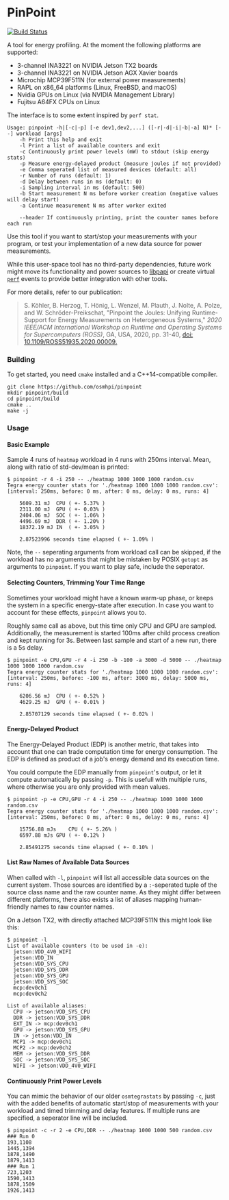 # PinPoint
[![Build Status](https://travis-ci.org/osmhpi/pinpoint.svg?branch=master)](https://travis-ci.org/osmhpi/pinpoint)

A tool for energy profiling.
At the moment the following platforms are supported:

* 3-channel INA3221 on NVIDIA Jetson TX2 boards
* 3-channel INA3221 on NVIDIA Jetson AGX Xavier boards
* Microchip MCP39F511N (for external power measurements)
* RAPL on x86_64 platforms (Linux, FreeBSD, and macOS)
* Nvidia GPUs on Linux (via NVIDIA Management Library)
* Fujitsu A64FX CPUs on Linux

The interface is to some extent inspired by `perf stat`.

	Usage: pinpoint -h|[-c|-p] [-e dev1,dev2,...] ([-r|-d|-i|-b|-a] N)* [--] workload [args]
		-h Print this help and exit
		-l Print a list of available counters and exit
		-c Continuously print power levels (mW) to stdout (skip energy stats)
		-p Measure energy-delayed product (measure joules if not provided)
		-e Comma seperated list of measured devices (default: all)
		-r Number of runs (default: 1)
		-d Delay between runs in ms (default: 0)
		-i Sampling interval in ms (default: 500)
		-b Start measurement N ms before worker creation (negative values will delay start)
		-a Continue measurement N ms after worker exited
		
		--header If continuously printing, print the counter names before each run

Use this tool if you want to start/stop your measurements with your program, or test your implementation of a new data source for power measurements.

While this user-space tool has no third-party dependencies, future work might move its functionality and power sources to [libpapi](https://icl.utk.edu/papi/) or create virtual [`perf`](https://perf.wiki.kernel.org) events to provide better integration with other tools.

For more details, refer to our publication:

> S. Köhler, B. Herzog, T. Hönig, L. Wenzel, M. Plauth, J. Nolte, A. Polze, and W. Schröder-Preikschat, "Pinpoint the Joules: Unifying Runtime-Support for Energy Measurements on Heterogeneous Systems," _2020 IEEE/ACM International Workshop on Runtime and Operating Systems for Supercomputers (ROSS)_, GA, USA, 2020, pp. 31-40, [doi: 10.1109/ROSS51935.2020.00009.](https://ieeexplore.ieee.org/document/9307947)

### Building

To get started, you need `cmake` installed and a C++14-compatible compiler.

```
git clone https://github.com/osmhpi/pinpoint
mkdir pinpoint/build
cd pinpoint/build
cmake ..
make -j
```

### Usage

#### Basic Example

Sample 4 runs of `heatmap` workload in 4 runs with 250ms interval. Mean, along with ratio of std-dev/mean is printed:

	$ pinpoint -r 4 -i 250 -- ./heatmap 1000 1000 1000 random.csv
	Tegra energy counter stats for './heatmap 1000 1000 1000 random.csv':
	[interval: 250ms, before: 0 ms, after: 0 ms, delay: 0 ms, runs: 4]

		5609.31 mJ	CPU	( +- 5.37% )
		2311.00 mJ	GPU	( +- 0.03% )
		2404.06 mJ	SOC	( +- 1.06% )
		4496.69 mJ	DDR	( +- 1.20% )
		18372.19 mJ	IN	( +- 3.05% )

		2.87523996 seconds time elapsed ( +- 1.09% )

Note, the `--` seperating arguments from workload call can be skipped, if the workload has no arguments that might be mistaken by POSIX `getopt` as arguments to `pinpoint`. If you want to play safe, include the seperator.

#### Selecting Counters, Trimming Your Time Range

Sometimes your workload might have a known warm-up phase, or keeps the system in a specific energy-state after execution.
In case you want to account for these effects, `pinpoint` allows you to.

Roughly same call as above, but this time only CPU and GPU are sampled. Additionally, the measurement is started 100ms after child process creation and kept running for 3s. Between last sample and start of a new run, there is a 5s delay.

	$ pinpoint -e CPU,GPU -r 4 -i 250 -b -100 -a 3000 -d 5000 -- ./heatmap 1000 1000 1000 random.csv
	Tegra energy counter stats for './heatmap 1000 1000 1000 random.csv':
	[interval: 250ms, before: -100 ms, after: 3000 ms, delay: 5000 ms, runs: 4]

		6206.56 mJ	CPU	( +- 0.52% )
		4629.25 mJ	GPU	( +- 0.01% )

		2.85707129 seconds time elapsed ( +- 0.02% )

#### Energy-Delayed Product

The Energy-Delayed Product (EDP) is another metric, that takes into account that one can trade computation time for energy consumption. The EDP is defined as product of a job's energy demand and its execution time.

You could compute the EDP manually from `pinpoint`'s output, or let it compute automatically by passing `-p`. This is usefull with multiple runs, where otherwise you are only provided with mean values.

	$ pinpoint -p -e CPU,GPU -r 4 -i 250 -- ./heatmap 1000 1000 1000 random.csv
	Tegra energy counter stats for './heatmap 1000 1000 1000 random.csv':
	[interval: 250ms, before: 0 ms, after: 0 ms, delay: 0 ms, runs: 4]

		15756.88 mJs	CPU	( +- 5.26% )
		6597.88 mJs	GPU	( +- 0.12% )

		2.85491275 seconds time elapsed ( +- 0.10% )

#### List Raw Names of Available Data Sources

When called with `-l`, `pinpoint` will list all accessible data sources on the current system. Those sources are identified by a `:`-seperated tuple of the source class name and the raw counter name. As they might differ between different platforms, there also exists a list of aliases mapping human-friendly names to raw counter names.

On a Jetson TX2, with directly attached MCP39F511N this might look like this:

	$ pinpoint -l
	List of available counters (to be used in -e):
	  jetson:VDD_4V0_WIFI
	  jetson:VDD_IN
	  jetson:VDD_SYS_CPU
	  jetson:VDD_SYS_DDR
	  jetson:VDD_SYS_GPU
	  jetson:VDD_SYS_SOC
	  mcp:dev0ch1
	  mcp:dev0ch2

	List of available aliases:
	  CPU -> jetson:VDD_SYS_CPU
	  DDR -> jetson:VDD_SYS_DDR
	  EXT_IN -> mcp:dev0ch1
	  GPU -> jetson:VDD_SYS_GPU
	  IN -> jetson:VDD_IN
	  MCP1 -> mcp:dev0ch1
	  MCP2 -> mcp:dev0ch2
	  MEM -> jetson:VDD_SYS_DDR
	  SOC -> jetson:VDD_SYS_SOC
	  WIFI -> jetson:VDD_4V0_WIFI

#### Continuously Print Power Levels

You can mimic the behavior of our older `osmtegrastats` by passing `-c`, just with the added benefits of automatic start/stop of measurements with your workload and timed trimming and delay features. If multiple runs are specified, a seperator line will be included.

	$ pinpoint -c -r 2 -e CPU,DDR -- ./heatmap 1000 1000 500 random.csv
	### Run 0
	193,1108
	1445,1394
	1878,1490
	1879,1413
	### Run 1
	723,1203
	1590,1413
	1878,1509
	1926,1413

